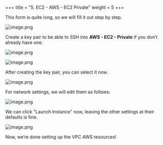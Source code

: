 +++
title = "5. EC2 - AWS - EC2 Private"
weight = 5
+++


This form is quite long, so we will fill it out step by step.


![image.png](/images/003-iii-setup-vpc-aws-resources/12-583996-image.png)


Create a key pair to be able to SSH into **AWS - EC2 - Private** if you don’t already have one.


![image.png](/images/003-iii-setup-vpc-aws-resources/12-311221-image.png)


![image.png](/images/003-iii-setup-vpc-aws-resources/12-634584-image.png)


After creating the key pair, you can select it now.


![image.png](/images/003-iii-setup-vpc-aws-resources/12-314616-image.png)


For network settings, we will edit them as follows:


![image.png](/images/003-iii-setup-vpc-aws-resources/12-837462-image.png)


We can click "Launch Instance" now, leaving the other settings at their defaults is fine.


![image.png](/images/003-iii-setup-vpc-aws-resources/12-871093-image.png)


Now, we’re done setting up the VPC AWS resources!


